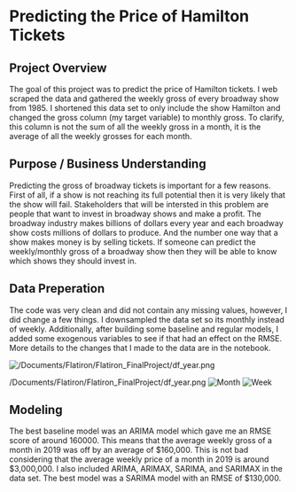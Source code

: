 
# Predicting the Price of Hamilton Tickets


## Project Overview
The goal of this project was to predict the price of Hamilton tickets. I web scraped the data and gathered the weekly gross of every broadway show from 1985. I shortened this data set to only include the show Hamilton and changed the gross column (my target variable) to monthly gross. To clarify, this column is not the sum of all the weekly gross in a month, it is the average of all the weekly grosses for each month.

## Purpose / Business Understanding
Predicting the gross of broadway tickets is important for a few reasons. First of all, if a show is not reaching its full potential then it is very likely that the show will fail. Stakeholders that will be intersted in this problem are people that want to invest in broadway shows and make a profit. The broadway industry makes billions of dollars every year and each broadway show costs millions of dollars to produce. And the number one way that a show makes money is by selling tickets. If someone can predict the weekly/monthly gross of a broadway show then they will be able to know which shows they should invest in. 

## Data Preperation
The code was very clean and did not contain any missing values, however, I did change a few things. I downsampled the data set so its monthly instead of weekly. Additionally, after building some baseline and regular models, I added some exogenous variables to see if that had an effect on the RMSE. More details to the changes that I made to the data are in the notebook. 

![/Documents/Flatiron/Flatiron_FinalProject/df_year.png](https://github.com/yjschein/Flatiron_FinalProject)

/Documents/Flatiron/Flatiron_FinalProject/df_year.png
![Month](/Documents/Flatiron/Flatiron_FinalProject/df_month.png)
![Week](/Documents/Flatiron/Flatiron_FinalProject/df_week.png)

## Modeling
The best baseline model was an ARIMA model which gave me an RMSE score of around 160000. This means that the average weekly gross of a month in 2019 was off by an average of $160,000. This is not bad considering that the average weekly price of a month in 2019 is around $3,000,000. I also included ARIMA, ARIMAX, SARIMA, and SARIMAX in the data set. The best model was a SARIMA model with an RMSE of $130,000. 

